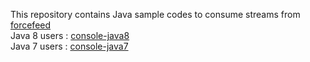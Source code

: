 This repository contains Java sample codes to consume streams from [forcefeed](http://forcefeed.ir/)  
Java 8 users : [console-java8](https://github.com/forcefeed/java-example/tree/master/console-java8)  
Java 7 users : [console-java7](https://github.com/forcefeed/java-example/tree/master/console-java7)  
